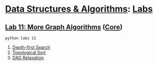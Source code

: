 # [Data Structures & Algorithms](https://github.com/bertie-wheen/dsa-2023-4/blob/trunk/README.md): [Labs](https://github.com/bertie-wheen/dsa-2023-4/blob/trunk/labs/README.md)

## [Lab 11: More Graph Algorithms](https://github.com/bertie-wheen/dsa-2023-4/blob/trunk/labs/lab11/README.md) ([Core](https://github.com/bertie-wheen/dsa-2023-4/blob/trunk/labs/lab11/core/README.md))
```shell
python labs 11
```

1. [Depth-first Search](https://github.com/bertie-wheen/dsa-2023-4/blob/trunk/labs/lab11/core/depth_first_search/README.md)
2. [Topological Sort](https://github.com/bertie-wheen/dsa-2023-4/blob/trunk/labs/lab11/core/topological_sort/README.md)
3. [DAG Relaxation](https://github.com/bertie-wheen/dsa-2023-4/blob/trunk/labs/lab11/core/dag_relaxation/README.md)
